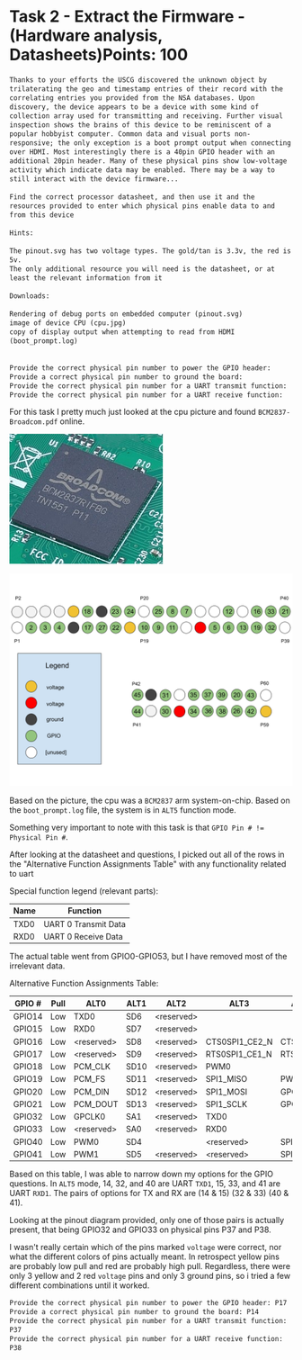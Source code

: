 
# Task 2 - Extract the Firmware - (Hardware analysis, Datasheets)Points: 100

```
Thanks to your efforts the USCG discovered the unknown object by trilaterating the geo and timestamp entries of their record with the correlating entries you provided from the NSA databases. Upon discovery, the device appears to be a device with some kind of collection array used for transmitting and receiving. Further visual inspection shows the brains of this device to be reminiscent of a popular hobbyist computer. Common data and visual ports non-responsive; the only exception is a boot prompt output when connecting over HDMI. Most interestingly there is a 40pin GPIO header with an additional 20pin header. Many of these physical pins show low-voltage activity which indicate data may be enabled. There may be a way to still interact with the device firmware...

Find the correct processor datasheet, and then use it and the resources provided to enter which physical pins enable data to and from this device

Hints:

The pinout.svg has two voltage types. The gold/tan is 3.3v, the red is 5v.
The only additional resource you will need is the datasheet, or at least the relevant information from it

Downloads:

Rendering of debug ports on embedded computer (pinout.svg)
image of device CPU (cpu.jpg)
copy of display output when attempting to read from HDMI (boot_prompt.log)


Provide the correct physical pin number to power the GPIO header:
Provide a correct physical pin number to ground the board:
Provide the correct physical pin number for a UART transmit function:
Provide the correct physical pin number for a UART receive function:
```


For this task I pretty much just looked at the cpu picture and found `BCM2837-Broadcom.pdf` online.

![cpu.jpg](cpu.jpg)

![pinout.svg](pinout.svg)

Based on the picture, the cpu was a `BCM2837` arm system-on-chip.
Based on the `boot_prompt.log` file, the system is in `ALT5` function mode.

Something very important to note with this task is that `GPIO Pin # != Physical Pin #`.

After looking at the datasheet and questions, I picked out all of the rows in the "Alternative Function Assignments Table" with any functionality related to uart

Special function legend (relevant parts):

|Name| Function |
|----|----------|
|TXD0| UART 0 Transmit Data|
|RXD0| UART 0 Receive Data|

The actual table went from GPIO0-GPIO53, but I have removed most of the irrelevant data.

Alternative Function Assignments Table:

|GPIO # |Pull|ALT0|ALT1|ALT2|ALT3| ALT4| ALT5|
|-------|----|----|----|----|----|-----|-----|
|GPIO14|Low|TXD0|SD6|\<reserved\>|||TXD1|
|GPIO15|Low|RXD0|SD7|\<reserved\>|||RXD1|
|GPIO16|Low|\<reserved\>|SD8|\<reserved\>|CTS0SPI1_CE2_N|CTS1|
|GPIO17|Low|\<reserved\>|SD9|\<reserved\>|RTS0SPI1_CE1_N|RTS1|
|GPIO18|Low|PCM_CLK|SD10|\<reserved\>|PWM0|
|GPIO19|Low|PCM_FS|SD11|\<reserved\>|SPI1_MISO|PWM1|
|GPIO20|Low|PCM_DIN|SD12|\<reserved\>|SPI1_MOSI|GPCLK0|
|GPIO21|Low|PCM_DOUT|SD13|\<reserved\>|SPI1_SCLK|GPCLK1|
|GPIO32|Low|GPCLK0|SA1|\<reserved\>|TXD0||TXD1|
|GPIO33|Low|\<reserved\>|SA0|\<reserved\>|RXD0||RXD1|
|GPIO40|Low|PWM0|SD4||\<reserved\>|SPI2_MISO|TXD1|
|GPIO41|Low|PWM1|SD5|\<reserved\>|\<reserved\>|SPI2_MOSI|RXD1|


Based on this table, I was able to narrow down my options for the GPIO questions. In `ALT5` mode, 14, 32, and 40 are UART `TXD1`, 15, 33, and 41 are UART `RXD1`. The pairs of options for TX and RX are (14 & 15) (32 & 33) (40 & 41).

Looking at the pinout diagram provided, only one of those pairs is actually present, that being GPIO32 and GPIO33 on physical pins P37 and P38.


I wasn't really certain which of the pins marked `voltage` were correct, nor what the different colors of pins actually meant. In retrospect yellow pins are probably low pull and red are probably high pull. Regardless, there were only 3 yellow and 2 red `voltage` pins and only 3 ground pins, so i tried a few different combinations until it worked.

```
Provide the correct physical pin number to power the GPIO header: P17
Provide a correct physical pin number to ground the board: P14
Provide the correct physical pin number for a UART transmit function: P37
Provide the correct physical pin number for a UART receive function: P38
```

